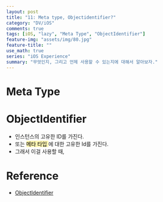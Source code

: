 ```yaml
---
layout: post
title: "11: Meta type, Objectidentifier?"
category: "DV/iOS"
comments: true
tags: [iOS, "lazy", "Meta Type", "ObjectIdentifier"]
feature-img: "assets/img/80.jpg"
feature-title: ""
use_math: true
series: "iOS Experience"
summary: "무엇인지, 그리고 언제 사용할 수 있는지에 대해서 알아보자."
---
```



# Meta Type

# ObjectIdentifier

* 인스턴스의 고유한 ID를 가진다.
* 또는 <mark style='background-color: #fff5b1'> 메타 타입 </mark> 에 대한 고유한 Id를 가진다.
* 그래서 이걸 사용할 때, 

# Reference
* [ObjectIdentifier](https://developer.apple.com/documentation/swift/objectidentifier)
